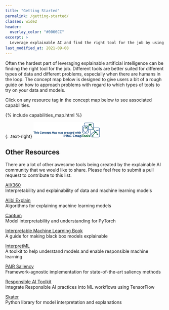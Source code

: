 ```yaml
---
title: "Getting Started"
permalink: /getting-started/
classes: wide2
header:
  overlay_color: "#0066CC"
excerpt: >
  Leverage explainable AI and find the right tool for the job by using our interactive concept map.<br />
last_modified_at: 2021-09-08
---
```

Often the hardest part of leveraging explainable artificial intelligence can be finding the right tool for the job. Different tools are better suited for different types of data and different problems, especially when there are humans in the loop. The concept map below is designed to give users a bit of a rough guide on how to approach problems with regard to which types of tools to try on your data and models.

Click on any resource tag in the concept map below to see associated capabilities.

{% include capabilities_map.html %}

{: .text-right}
[![CmapTools](/assets/kitware/images/CmapToolsTrademark.gif)](http://cmap.ihmc.us/)

## Other Resources
There are a lot of other awesome tools being created by the explainable AI community that we would like to share. Please feel free to submit a pull request to contribute to this list.

[AIX360](http://aix360.mybluemix.net/)  
Interpretability and explainability of data and machine learning models

[Alibi Explain](https://docs.seldon.io/projects/alibi/en/latest/)  
Algorithms for explaining machine learning models

[Captum](https://captum.ai/)  
Model interpretability and understanding for PyTorch

[Interpretable Machine Learning Book](https://christophm.github.io/interpretable-ml-book/)  
A guide for making black box models explainable

[InterpretML](https://interpret.ml/)  
A toolkit to help understand models and enable responsible machine learning

[PAIR Saliency](https://pair-code.github.io/saliency)  
Framework-agnostic implementation for state-of-the-art saliency methods

[Responsible AI Toolkit](https://www.tensorflow.org/responsible_ai)  
Integrate Responsible AI practices into ML workflows using TensorFlow

[Skater](https://oracle.github.io/Skater/overview.html)  
Python library for model interpretation and explanations